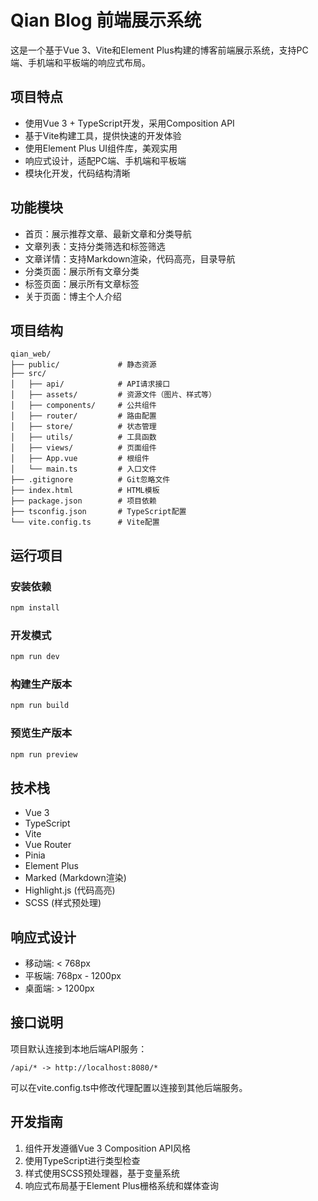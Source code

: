 # Qian Blog 前端展示系统

这是一个基于Vue 3、Vite和Element Plus构建的博客前端展示系统，支持PC端、手机端和平板端的响应式布局。

## 项目特点

- 使用Vue 3 + TypeScript开发，采用Composition API
- 基于Vite构建工具，提供快速的开发体验
- 使用Element Plus UI组件库，美观实用
- 响应式设计，适配PC端、手机端和平板端
- 模块化开发，代码结构清晰

## 功能模块

- 首页：展示推荐文章、最新文章和分类导航
- 文章列表：支持分类筛选和标签筛选
- 文章详情：支持Markdown渲染，代码高亮，目录导航
- 分类页面：展示所有文章分类
- 标签页面：展示所有文章标签
- 关于页面：博主个人介绍

## 项目结构

```
qian_web/
├── public/             # 静态资源
├── src/
│   ├── api/            # API请求接口
│   ├── assets/         # 资源文件（图片、样式等）
│   ├── components/     # 公共组件
│   ├── router/         # 路由配置
│   ├── store/          # 状态管理
│   ├── utils/          # 工具函数
│   ├── views/          # 页面组件
│   ├── App.vue         # 根组件
│   └── main.ts         # 入口文件
├── .gitignore          # Git忽略文件
├── index.html          # HTML模板
├── package.json        # 项目依赖
├── tsconfig.json       # TypeScript配置
└── vite.config.ts      # Vite配置
```

## 运行项目

### 安装依赖

```bash
npm install
```

### 开发模式

```bash
npm run dev
```

### 构建生产版本

```bash
npm run build
```

### 预览生产版本

```bash
npm run preview
```

## 技术栈

- Vue 3
- TypeScript
- Vite
- Vue Router
- Pinia
- Element Plus
- Marked (Markdown渲染)
- Highlight.js (代码高亮)
- SCSS (样式预处理)

## 响应式设计

- 移动端: < 768px
- 平板端: 768px - 1200px
- 桌面端: > 1200px

## 接口说明

项目默认连接到本地后端API服务：

```
/api/* -> http://localhost:8080/*
```

可以在vite.config.ts中修改代理配置以连接到其他后端服务。

## 开发指南

1. 组件开发遵循Vue 3 Composition API风格
2. 使用TypeScript进行类型检查
3. 样式使用SCSS预处理器，基于变量系统
4. 响应式布局基于Element Plus栅格系统和媒体查询 